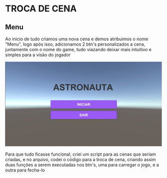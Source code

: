 # TROCA DE CENA

## Menu
Ao inicio de tudo criamos uma nova cena e demos atribuimos o nome "Menu", logo após isso, adicionamos 2 btn's personalizados a cena, juntamente com o nome do game, tudo viazando deixar mais intuitivo e simples para a visão do jogador

<img src="img/1.jpg" width="600px"> 

Para que tudo ficasse funcional, criei um script para as cenas que seriam criadas, e no arquivo, codei o código para a troca de cena, criando assim duas funções a serem executadas nos btn's, uma para carregar o jogo, e a outra para fecha-lo
